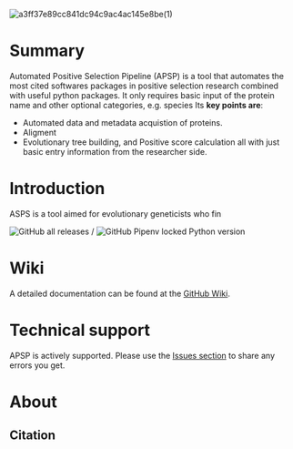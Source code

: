 ![a3ff37e89cc841dc94c9ac4ac145e8be(1)](https://user-images.githubusercontent.com/29940522/130509349-304e1fc3-1fb0-453d-937d-c906c019ef70.png)

# Summary

Automated Positive Selection Pipeline (APSP) is a tool that automates the most cited softwares packages in positive selection research combined with useful python packages. It only requires basic input of the protein name and other optional categories, e.g. species Its **key points are**:
- Automated data and metadata acquistion of proteins.
- Aligment 
- Evolutionary tree building, and Positive score calculation all with just basic entry information from the researcher side. 

# Introduction

ASPS is a tool aimed for evolutionary geneticists who fin


![GitHub all releases](https://img.shields.io/github/downloads/APS-P/APSP/total?color=%2300ff00&label=Downloads&logo=GitHub&logoColor=white&style=plastic) / ![GitHub Pipenv locked Python version](https://img.shields.io/github/pipenv/locked/python-version/APS-P/APSP?label=Python&logo=github&style=plastic)

# Wiki

A detailed documentation can be found at the [GitHub Wiki](https://github.com/APS-P/APSP/wiki).

# Technical support

APSP is actively supported. Please use the [Issues section](https://github.com/APS-P/APSP/issues) to share any errors you get.

# About


## Citation

